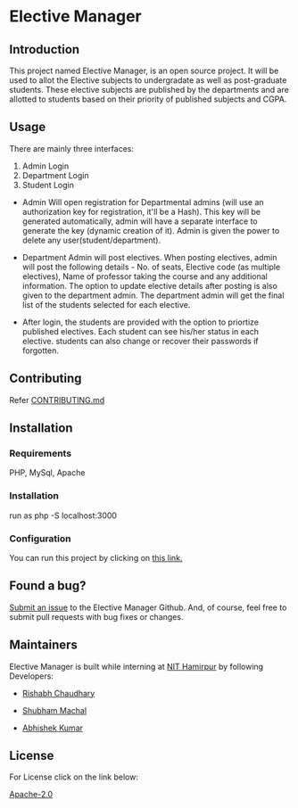 # Elective Manager

## Introduction

This project named Elective Manager, is an open source project. It will be used to allot the Elective subjects to undergradate as well as post-graduate students. These elective subjects are published by the departments and are allotted to students based on their priority of published subjects and CGPA. 

## Usage

There are mainly three interfaces:
1. Admin Login
2. Department Login
3. Student Login

* Admin Will open registration for Departmental admins (will use an authorization key for registration, it'll be a Hash). This key will be generated automatically, admin will have a separate interface to generate the key (dynamic creation of it). Admin is given the power to delete any user(student/department).

* Department Admin will post electives. When posting electives, admin will post the following details - No. of seats, Elective code (as multiple electives), Name of professor taking the course and any additional information. The option to update elective details after posting is also given to the department admin. The department admin will get the final list of the students selected for each elective.

* After login, the students are provided with the option to priortize published electives. Each student can see his/her status in each elective. students can also change or recover their passwords if forgotten.

## Contributing
Refer [CONTRIBUTING.md](https://github.com/Rishabh04-02/Elective-manager-new/blob/master/CONTRIBUTING.md)


## Installation

### Requirements

PHP, MySql, Apache

### Installation
run as php -S localhost:3000



### Configuration

You can run this project by clicking on [this link.](http://139.59.13.224:4000/)



## Found a bug?
[Submit an issue](https://github.com/Rishabh04-02/Elective-manager-new/issues) to the Elective Manager Github. And, of course, feel free to submit pull requests with bug fixes or changes.


## Maintainers
Elective Manager is built while interning at [NIT Hamirpur](http://nith.ac.in/nith/) by following Developers:

+ [Rishabh Chaudhary](https://github.com/Rishabh04-02)
- [Shubham Machal](https://github.com/shubhammachal)
* [Abhishek Kumar](https://github.com/Abhishek-sopho)


## License

For License click on the link below:

[Apache-2.0](Elective-manager-new/LICENSE.md )
